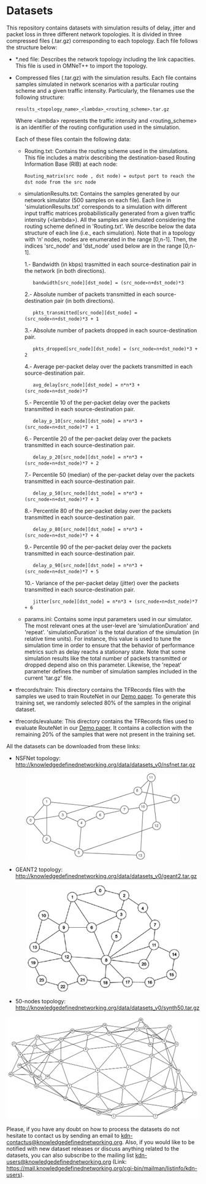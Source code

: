# Datasets

This repository contains datasets with simulation results of delay, jitter and packet loss in three different network topologies. It is divided in three compressed files (.tar.gz) corresponding to each topology. Each file follows the structure below:

* *.ned file: Describes the network topology including the link capacities. This file is used in OMNeT++ to import the topology.

* Compressed files (.tar.gz) with the simulation results. Each file contains samples simulated in network scenarios with a particular routing scheme and a given traffic intensity. Particularly, the filenames use the following structure:             
      
      results_<topology_name>_<lambda>_<routing_scheme>.tar.gz

    Where \<lambda> represents the traffic intensity and <routing_scheme> is an identifier of the routing configuration used in the simulation.

    Each of these files contain the following data:

    - Routing.txt: Contains the routing scheme used in the simulations. This file includes a matrix describing the destination-based Routing Information Base (RIB) at each node:

          Routing_matrix(src node , dst node) = output port to reach the dst node from the src node

    - simulationResults.txt: Contains the samples generated by our network simulator (500 samples on each file). Each line in 'simulationResults.txt' corresponds to a simulation with different input traffic matrices probabilistically generated from a given traffic intensity (\<lambda>). All the samples are simulated considering the routing scheme defined in 'Routing.txt'. We describe below the data structure of each line (i.e., each simulation). Note that in a topology with ‘n’ nodes, nodes are enumerated in the range [0,n-1]. Then, the indices 'src_node' and 'dst_node' used below are in the range [0,n-1].
  
      1.- Bandwidth (in kbps) trasmitted in each source-destination pair in the network (in both directions).
  
             bandwidth[src_node][dst_node] = (src_node∗n+dst_node)*3
  
      2.- Absolute number of packets transmitted in each source-destination pair (in both directions).
  
             pkts_transmitted[src_node][dst_node] = (src_node∗n+dst_node)*3 + 1
  
      3.- Absolute number of packets dropped in each source-destination pair.
  
             pkts_dropped[src_node][dst_node] = (src_node∗n+dst_node)*3 + 2
  
      4.- Average per-packet delay over the packets transmitted in each source-destination pair. 
  
             avg_delay[src_node][dst_node] = n*n*3 + (src_node∗n+dst_node)*7  
  
      5.- Percentile 10 of the per-packet delay over the packets transmitted in each source-destination pair.
  
             delay_p_10[src_node][dst_node] = n*n*3 + (src_node∗n+dst_node)*7 + 1
  
      6.- Percentile 20 of the per-packet delay over the packets transmitted in each source-destination pair.
  
             delay_p_20[src_node][dst_node] = n*n*3 + (src_node∗n+dst_node)*7 + 2
  
      7.- Percentile 50 (median) of the per-packet delay over the packets transmitted in each source-destination pair.
  
             delay_p_50[src_node][dst_node] = n*n*3 + (src_node∗n+dst_node)*7 + 3
  
      8.- Percentile 80 of the per-packet delay over the packets transmitted in each source-destination pair.
  
             delay_p_80[src_node][dst_node] = n*n*3 + (src_node∗n+dst_node)*7 + 4
  
      9.- Percentile 90 of the per-packet delay over the packets transmitted in each source-destination pair.
  
             delay_p_90[src_node][dst_node] = n*n*3 + (src_node∗n+dst_node)*7 + 5
  
      10.- Variance of the per-packet delay (jitter) over the packets transmitted in each source-destination pair.
  
             jitter[src_node][dst_node] = n*n*3 + (src_node∗n+dst_node)*7 + 6
    
    - params.ini: Contains some input parameters used in our simulator. The most relevant ones at the user-level are 'simulationDuration' and 'repeat'. 'simulationDuration' is the total duration of the simulation (in relative time units). For instance, this value is used to tune the simulation time in order to ensure that the behavior of performance metrics such as delay reachs a stationary state. Note that some simulation results like the total number of packets transmitted or dropped depend also on this parameter. Likewise, the 'repeat' parameter defines the number of simulation samples included in the current 'tar.gz' file.
    
* tfrecords/train: This directory contains the TFRecords files with the samples we used to train RouteNet in our [Demo paper](https://github.com/knowledgedefinednetworking/demo-routenet). To generate this training set, we randomly selected 80% of the samples in the original dataset.

* tfrecords/evaluate: This directory contains the TFRecords files used to evaluate RouteNet in our [Demo paper](https://github.com/knowledgedefinednetworking/demo-routenet). It contains a collection with the remaining 20% of the samples that were not present in the training set.
    
All the datasets can be downloaded from these links:

* NSFNet topology: http://knowledgedefinednetworking.org/data/datasets_v0/nsfnet.tar.gz
<p align="center"> 
  <img src="/assets/nsfnet_topology.png" width="400" alt>
</p>  

* GEANT2 topology: http://knowledgedefinednetworking.org/data/datasets_v0/geant2.tar.gz
<p align="center"> 
  <img src="/assets/geant2_topology.png" width="400" alt>
</p>

* 50-nodes topology: http://knowledgedefinednetworking.org/data/datasets_v0/synth50.tar.gz
<p align="center"> 
  <img src="/assets/synth50_topology.png" width="500" alt>
</p>  
  

Please, if you have any doubt on how to process the datasets do not hesitate to contact us by sending an email to kdn-contactus@knowledgedefinednetworking.org. Also, if you would like to be notified with new dataset releases or discuss anything related to the datasets, you can also subscribe to the mailing list kdn-users@knowledgedefinednetworking.org (Link: https://mail.knowledgedefinednetworking.org/cgi-bin/mailman/listinfo/kdn-users).
